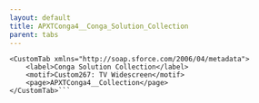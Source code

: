 ```yaml
---
layout: default
title: APXTConga4__Conga_Solution_Collection
parent: tabs
---
```


```<?xml version="1.0" encoding="UTF-8"?>
<CustomTab xmlns="http://soap.sforce.com/2006/04/metadata">
    <label>Conga Solution Collection</label>
    <motif>Custom267: TV Widescreen</motif>
    <page>APXTConga4__Collection</page>
</CustomTab>```

